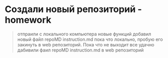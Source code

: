 # Создали новый репозиторий - homework
>отпраили с локального компьютера новые функций
добавил новый файл repoMD instruction.md пока что локально, пробую его закинуть в web репозиторий. Пока что не выходит
все удачно дабивили фаил repoMD instruction.md в web репозиторий
